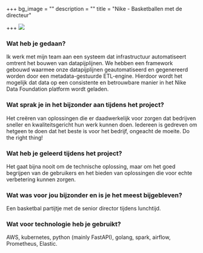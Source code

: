 +++
bg_image = ""
description = ""
title = "Nike - Basketballen met de directeur"

+++
![](/images/depositphotos_130066530_l-2015.jpg)

### Wat heb je gedaan?

Ik werk met mijn team aan een systeem dat infrastructuur automatiseert omtrent het bouwen van datapijplijnen. We hebben een framework gebouwd waarmee onze datapijplijnen geautomatiseerd en gegenereerd worden door een metadata-gestuurde ETL-engine. Hierdoor wordt het mogelijk dat data op een consistente en betrouwbare manier in het Nike Data Foundation platform wordt geladen.

### Wat sprak je in het bijzonder aan tijdens het project?

Het creëren van oplossingen die er daadwerkelijk voor zorgen dat bedrijven sneller en kwaliteitsgericht hun werk kunnen doen. Iedereen is gedreven om hetgeen te doen dat het beste is voor het bedrijf, ongeacht de moeite. Do the right thing!

### Wat heb je geleerd tijdens het project?

Het gaat bijna nooit om de technische oplossing, maar om het goed begrijpen van de gebruikers en het bieden van oplossingen die voor echte verbetering kunnen zorgen.

### Wat was voor jou bijzonder en is je het meest bijgebleven?

Een basketbal partijtje met de senior director tijdens lunchtijd.

### Wat voor technologie heb je gebruikt?

AWS, kubernetes, python (mainly FastAPI), golang, spark, airflow, Prometheus, Elastic.